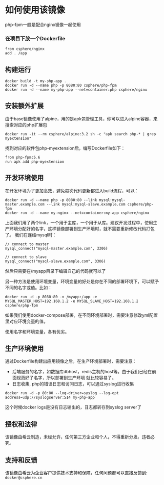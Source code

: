 # 如何使用该镜像

php-fpm一般是配合nginx镜像一起使用

### 在项目下放一个Dockerfile
```
from csphere/nginx
add . /app
```

## 构建运行
```
docker build -t my-php-app .
docker run -d --name php -p 8080:80 csphere/php-fpm
docker run -d --name my-php-app --net=container:php csphere/nginx
```

## 安装额外扩展
由于base镜像使用了alpine，用的是apk包管理工具，你可以进入alpine容器，来搜索对应的php扩展包

```
docker run -it --rm csphere/alpine:3.2 sh -c "apk search php-* | grep myextension"
```

找到对应的软件包php-myextension后，编写Dockerfile如下：

```
from php-fpm:5.6
run apk add php-myextension
```

## 开发环境使用
在开发环境为了更加高效，避免每次代码更新都进入build流程，可以：

```
docker run -d --name php -p 8080:80 --link mysql:mysql-master.example.com --link mysql:mysql-slave.example.com csphere/php-fpm
docker run -d --name my-nginx --net=container:my-app csphere/nginx
```

上面我们用了两个link，一个用于主库，一个用于从库。建议开发过程中，使用生产环境分配好的名字，这样镜像部署到生产环境时，就不需要重新修改代码打包了。
我们在连结mysql时：

```
// connect to master
mysql_connect("mysql-master.example.com", 3306)

// connect to slave
mysql_connect("mysql-slave.example.com", 3306)
```
然后只需要在/myapp目录下编辑自己的代码就可以了

另一种方法是使用环境变量，环境变量的好处是你在不同的部署环境下，可以赋予不同的名字或值。比如：

```
docker run -d -p 8080:80 -v /myapp:/app -e MYSQL_MASTER_HOST=192.168.1.2 -e MYSQL_SLAVE_HOST=192.168.1.2 csphere/php-fpm
```
如果我们使用docker-compose部署，在不同环境部署时，需要注意修改yml配置里对应环境变量的值。

使用名字和环境变量，各有优劣。

## 生产环境使用
通过Dockerfile构建出应用镜像之后，在生产环境部署时，需要注意：

- 后端服务的名字，如数据库dbhost，redis主机的host等。由于我们已经在前面规范好了名字，所以部署到生产环境 就比较容易了。
- 日志收集, php的错误日志和访问日志，可以通过syslog进行收集

```
docker run -d -p 80:80 --log-driver=syslog --log-opt address=udp://syslogserver:514 my-php-app
```
这个时候docker logs是没有日志输出的，日志都转存到syslog server了

## 授权和法律

该镜像由希云制造，未经允许，任何第三方企业和个人，不得重新分发。违者必究。

## 支持和反馈

该镜像由希云为企业客户提供技术支持和保障，任何问题都可以直接反馈到: `docker@csphere.cn`

